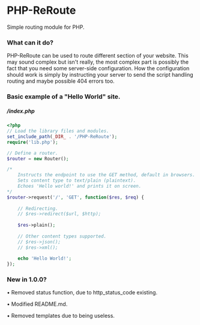 # PHP-ReRoute
Simple routing module for PHP.

### What can it do?
PHP-ReRoute can be used to route different section of your website.
This may sound complex but isn't really, the most complex part is possibly the fact that you need some server-side configuration.
How the configuration should work is simply by instructing your server to send the script handling routing and maybe possible 404 errors too.

### Basic example of a "Hello World" site.
##### /index.php
```php
<?php
// Load the library files and modules.
set_include_path(_DIR_ . '/PHP-ReRoute');
require('lib.php');

// Define a router.
$router = new Router();

/*
    Instructs the endpoint to use the GET method, default in browsers.
    Sets content type to text/plain (plaintext).
    Echoes 'Hello world!' and prints it on screen.
*/ 
$router->request('/', 'GET', function($res, $req) {
    
    // Redirecting.
    // $res->redirect($url, $http);
    
    $res->plain();
    
    // Other content types supported.
    // $res->json();
    // $res->xml();
    
    echo 'Hello World!';
});
```

### New in 1.0.0?
• Removed status function, due to http_status_code existing.

• Modified README.md.

• Removed templates due to being useless.

